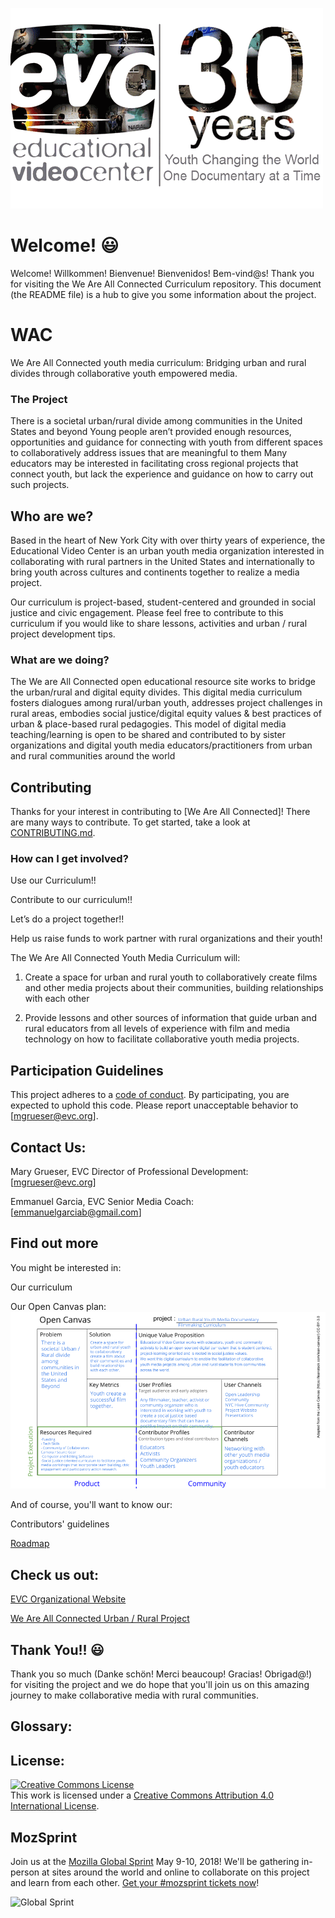 ![alt text](https://raw.githubusercontent.com/EducationalVideoCenter/WAC/master/EVClogo1.gif)

# Welcome! :smiley:

Welcome! Willkommen! Bienvenue! Bienvenidos! Bem-vind@s!
Thank you for visiting the We Are All Connected Curriculum repository.
This document (the README file) is a hub to give you some information about the project. 

# WAC
We Are All Connected youth media curriculum: Bridging urban and rural divides through collaborative youth empowered media.   

### The Project
There is a societal urban/rural divide among communities in the United States and beyond
Young people aren’t provided enough resources, opportunities and guidance for connecting with youth from different spaces to collaboratively address issues that are meaningful to them 
Many educators may be interested in facilitating cross regional projects that connect youth, but lack the experience and guidance on how to carry out such projects.

## Who are we?
Based in the heart of New York City with over thirty years of experience, the Educational Video Center is an urban youth media organization interested in collaborating with rural partners in the United States and internationally to bring youth across cultures and continents together to realize a media project.

Our curriculum is project-based, student-centered and grounded in social justice and civic engagement.  Please feel free to contribute to this curriculum if you would like to share lessons, activities and urban / rural project development tips.
 
### What are we doing?
The We are All Connected open educational resource site works to bridge the urban/rural and digital equity divides. This digital media curriculum fosters dialogues among rural/urban youth, addresses project challenges in rural areas, embodies social justice/digital equity values & best practices of urban & place-based rural pedagogies. This model of digital media teaching/learning is open to be shared and contributed to by sister organizations and digital youth media educators/practitioners from urban and rural communities around the world  

## Contributing

Thanks for your interest in contributing to [We Are All Connected]! There are many ways to contribute. To get started, take a look at [CONTRIBUTING.md](CONTRIBUTING.md).

### How can I get involved?
Use our Curriculum!!

Contribute to our curriculum!!

Let’s do a project together!!

Help us raise funds to work partner with rural organizations and their youth!
 
The We Are All Connected Youth Media Curriculum will:

1.  Create a space for urban and rural youth to collaboratively create films and other media projects about their communities, building relationships with each other 

2.  Provide lessons and other sources of information that guide urban and rural educators from all levels of experience with film and media technology on how to facilitate collaborative youth media projects.     

## Participation Guidelines

This project adheres to a [code of conduct](CODE_OF_CONDUCT.md). By participating, you are expected to uphold this code. Please report unacceptable behavior to [mgrueser@evc.org].

## Contact Us:
Mary Grueser, EVC Director of Professional Development:  [mgrueser@evc.org]

Emmanuel Garcia, EVC Senior Media Coach: [emmanuelgarciab@gmail.com]

## Find out more
You might be interested in:

Our curriculum

Our Open Canvas plan:  
![alt text](https://raw.githubusercontent.com/EducationalVideoCenter/WAC/master/We%20Are%20All%20Connected%20Open%20Canvas.png)

And of course, you'll want to know our:

Contributors' guidelines

[Roadmap](https://docs.google.com/document/d/10nQy5H2l_6frIkL_o66cnAstM_rcBcuinYP2PUcjD14/edit)

## Check us out:
[EVC Organizational Website](https://www.evc.org)

[We Are All Connected Urban / Rural Project](https://www.weareallconnected.wixsite.com/weareallconnected)

## Thank You!! :smiley:
Thank you so much (Danke schön! Merci beaucoup! Gracias! Obrigad@!) for visiting the project and we do hope that you'll join us on this amazing journey to make collaborative media with rural communities.


## Glossary:


## License:

<a rel="license" href="http://creativecommons.org/licenses/by/4.0/"><img alt="Creative Commons License" style="border-width:0" src="https://i.creativecommons.org/l/by/4.0/88x31.png" /></a><br />This work is licensed under a <a rel="license" href="http://creativecommons.org/licenses/by/4.0/">Creative Commons Attribution 4.0 International License</a>.


## MozSprint

Join us at the [Mozilla Global Sprint](http://mozilla.github.io/global-sprint/) May 9-10, 2018! We'll be gathering in-person at sites around the world and online to collaborate on this project and learn from each other. [Get your #mozsprint tickets now](http://mozilla.github.io/global-sprint/)!

![Global Sprint](https://cloud.githubusercontent.com/assets/617994/24632585/b2b07dcc-1892-11e7-91cf-f9e473187cf7.png)


